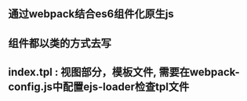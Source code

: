 ## 通过webpack结合es6组件化原生js
## 组件都以类的方式去写
## index.tpl : 视图部分，模板文件, 需要在webpack-config.js中配置ejs-loader检查tpl文件
